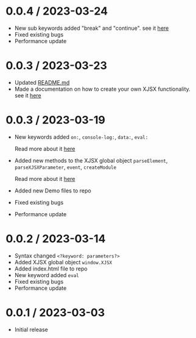 0.0.4 / 2023-03-24
==================

  * New sub keywords added "break" and "continue". see it [here](advance/FOR-EACH.README.md)
  * Fixed existing bugs
  * Performance update

0.0.3 / 2023-03-23
================== 

  * Updated [README.md](README.md)
  * Made a documentation on how to create your own XJSX functionality. 
     see it [here](module/README.md#windowxjsx)
  
  
  
0.0.3 / 2023-03-19
==================

  * New keywords added 
    `on:`, `console-log:`, `data:`, `eval:`
     
     Read more about it [here](README.md#xjsx-Keywords)
  * Added new methods to the XJSX global object 
   `parseElement`, `parseXJSXParameter`, `event`, `createModule`
    
    Read more about it [here](module/README.md#windowxjsx)
  * Added new Demo files to repo
  * Fixed existing bugs
  * Performance update


0.0.2 / 2023-03-14
==================

  * Syntax changed `<?keyword: parameters?>`
  * Added XJSX global object `window.XJSX`
  * Added index.html file to repo
  * New keyword added `eval`
  * Fixed existing bugs
  * Performance update

0.0.1 / 2023-03-03
==================

  * Initial release
